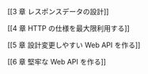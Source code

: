 [[3 章 レスポンスデータの設計]]

[[4 章 HTTP の仕様を最大限利用する]]

[[5 章 設計変更しやすい Web API を作る]]

[[6 章 堅牢な Web API を作る]]
